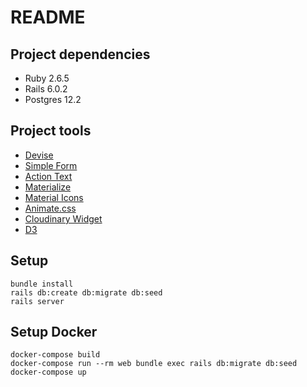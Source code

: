 
# README
## Project dependencies
* Ruby 2.6.5
* Rails 6.0.2
* Postgres 12.2

## Project tools
- [Devise](https://github.com/heartcombo/devise)
- [Simple Form](https://github.com/heartcombo/simple_form)
- [Action Text](https://edgeguides.rubyonrails.org/action_text_overview.html)
- [Materialize](https://materializecss.com/)
- [Material Icons](https://github.com/Angelmmiguel/material_icons)
- [Animate.css](https://daneden.github.io/animate.css/)
- [Cloudinary Widget](https://cloudinary.com/documentation/upload_widget)
- [D3](https://github.com/d3/d3)

## Setup

    bundle install
    rails db:create db:migrate db:seed
    rails server

## Setup Docker

    docker-compose build
    docker-compose run --rm web bundle exec rails db:migrate db:seed
    docker-compose up
